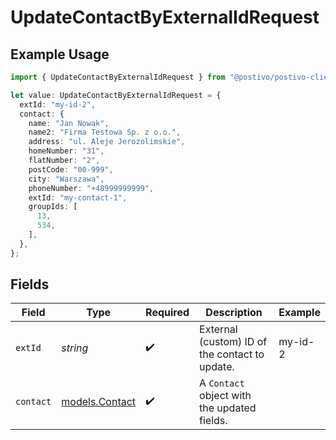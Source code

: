 # UpdateContactByExternalIdRequest

## Example Usage

```typescript
import { UpdateContactByExternalIdRequest } from "@postivo/postivo-client/models/operations";

let value: UpdateContactByExternalIdRequest = {
  extId: "my-id-2",
  contact: {
    name: "Jan Nowak",
    name2: "Firma Testowa Sp. z o.o.",
    address: "ul. Aleje Jerozolimskie",
    homeNumber: "31",
    flatNumber: "2",
    postCode: "00-999",
    city: "Warszawa",
    phoneNumber: "+48999999999",
    extId: "my-contact-1",
    groupIds: [
      13,
      534,
    ],
  },
};
```

## Fields

| Field                                          | Type                                           | Required                                       | Description                                    | Example                                        |
| ---------------------------------------------- | ---------------------------------------------- | ---------------------------------------------- | ---------------------------------------------- | ---------------------------------------------- |
| `extId`                                        | *string*                                       | :heavy_check_mark:                             | External (custom) ID of the contact to update. | my-id-2                                        |
| `contact`                                      | [models.Contact](../../models/contact.md)      | :heavy_check_mark:                             | A `Contact` object with the updated fields.    |                                                |